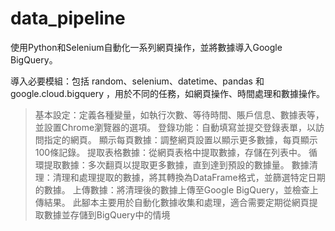 # data_pipeline

使用Python和Selenium自動化一系列網頁操作，並將數據導入Google BigQuery。

導入必要模組：包括 random、selenium、datetime、pandas 和 google.cloud.bigquery ，用於不同的任務，如網頁操作、時間處理和數據操作。
>基本設定：定義各種變量，如執行次數、等待時間、賬戶信息、數據表等，並設置Chrome瀏覽器的選項。
>登錄功能：自動填寫並提交登錄表單，以訪問指定的網頁。
>顯示每頁數據：調整網頁設置以顯示更多數據，每頁顯示100條記錄。
>提取表格數據：從網頁表格中提取數據，存儲在列表中。
>循環提取數據：多次翻頁以提取更多數據，直到達到預設的數據量。
>數據清理：清理和處理提取的數據，將其轉換為DataFrame格式，並篩選特定日期的數據。
>上傳數據：將清理後的數據上傳至Google BigQuery，並檢查上傳結果。
此腳本主要用於自動化數據收集和處理，適合需要定期從網頁提取數據並存儲到BigQuery中的情境
